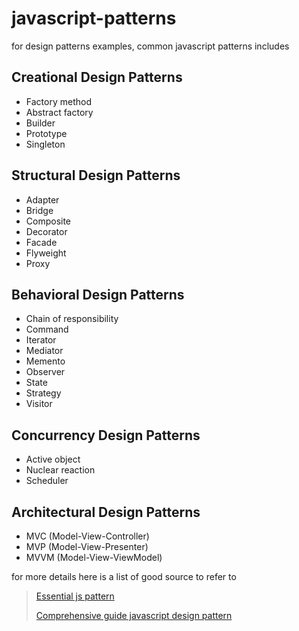 # javascript-patterns

for design patterns examples, common javascript patterns includes

## Creational Design Patterns

- Factory method
- Abstract factory
- Builder
- Prototype
- Singleton

## Structural Design Patterns

- Adapter
- Bridge
- Composite
- Decorator
- Facade
- Flyweight
- Proxy

## Behavioral Design Patterns

- Chain of responsibility
- Command
- Iterator
- Mediator
- Memento
- Observer
- State
- Strategy
- Visitor

## Concurrency Design Patterns

- Active object
- Nuclear reaction
- Scheduler

## Architectural Design Patterns

- MVC (Model-View-Controller)
- MVP (Model-View-Presenter)
- MVVM (Model-View-ViewModel)

for more details here is a list of good source to refer to

> [Essential js pattern](https://addyosmani.com/resources/essentialjsdesignpatterns/book)
>
> [Comprehensive guide javascript design pattern](https://www.toptal.com/javascript/comprehensive-guide-javascript-design-patterns)
